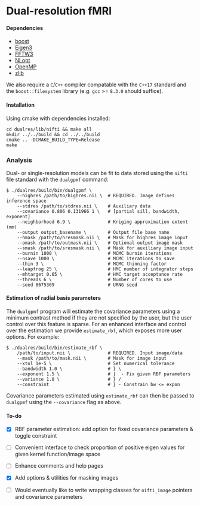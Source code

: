 
# Dual-resolution fMRI

#### Dependencies
 - [boost](https://www.boost.org/)
 - [Eigen3](http://eigen.tuxfamily.org/index.php?title=Main_Page)
 - [FFTW3](http://www.fftw.org/)
 - [NLopt](https://nlopt.readthedocs.io/en/latest/)
 - [OpenMP](https://www.openmp.org/)
 - [zlib](https://www.zlib.net/)

We also require a `C`/`C++` compiler compatable with the `C++17`
standard and the `boost::filesystem` library (e.g. `gcc` >= `8.3.0`
should suffice).

 
#### Installation
Using cmake with dependencies installed:
```
cd dualres/lib/nifti && make all
mkdir ../../build && cd ../../build
cmake .. -DCMAKE_BUILD_TYPE=Release
make
```


### Analysis
Dual- or single-resolution models can be fit to data stored using the
`nifti` file standard with the `dualgpmf` command:
```
$ ./dualres/build/bin/dualgpmf \
	--highres /path/to/highres.nii \  # REQUIRED. Image defines inference space
	--stdres /path/to/stdres.nii \    # Auxiliary data
	--covariance 0.806 0.131966 1 \   # [partial sill, bandwidth, exponent]
	--neighborhood 6.9 \              # Kriging approximation extent (mm)
	--output output_basename \        # Output file base name
	--hmask /path/to/hresmask.nii \   # Mask for highres image input
	--omask /path/to/outmask.nii \    # Optional output image mask
	--smask /path/to/sresmask.nii \   # Mask for auxiliary image input
	--burnin 1000 \                   # MCMC burnin iterations
	--nsave 1000 \                    # MCMC iterations to save
	--thin 3 \                        # MCMC thinning factor
	--leapfrog 25 \                   # HMC number of integrator steps
	--mhtarget 0.65 \                 # HMC target acceptance rate
	--threads 6 \                     # Number of cores to use
	--seed 8675309                    # URNG seed
```


#### Estimation of radial basis parameters
The `dualgpmf` program will estimate the covariance parameters using a
minimum contrast method if they are not specified by the user, but the
user control over this feature is sparse. For an enhanced interface
and control over the estimation we provide `estimate_rbf`, which
exposes more user options. For example:
```
$ ./dualres/build/bin/estimate_rbf \
	/path/to/input.nii \              # REQUIRED. Input image/data
	--mask /path/to/mask.nii \        # Mask for image input
	--xtol 1e-5 \                     # Set numerical tolerance
	--bandwidth 1.0 \                 # } \
	--exponent 1.5 \                  # }  - Fix given RBF parameters
	--variance 1.0 \                  # } /
	--constraint                      # } - Constrain bw <= expon
```
Covariance parameters estimated using `estimate_rbf` can then be
passed to `dualgpmf` using the `--covariance` flag as above.

 
#### To-do
 - [x] RBF parameter estimation: add option for fixed covariance
   parameters & toggle constraint
 - [ ] Convenient interface to check proportion of positive eigen values
   for given kernel function/image space
 - [ ] Enhance comments and help pages
 - [x] Add options & utilities for masking images
 - [ ] Would eventually like to write wrapping classes for `nifti_image`
   pointers and covariance parameters

